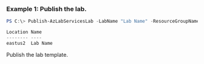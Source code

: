 ### Example 1: Publish the lab.
```powershell
PS C:\> Publish-AzLabServicesLab -LabName "Lab Name" -ResourceGroupName "Group Name"

Location Name
-------- ----
eastus2  Lab Name
```

Publish the lab template.
